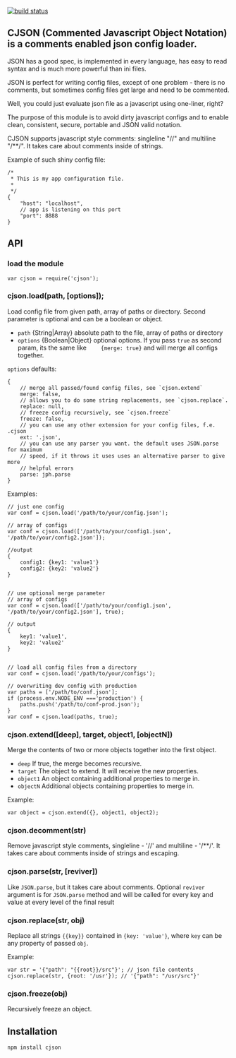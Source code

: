 [![build status](https://secure.travis-ci.org/kof/node-cjson.png)](http://travis-ci.org/kof/node-cjson)
## CJSON (Commented Javascript Object Notation) is a comments enabled json config loader.

JSON has a good spec, is implemented in every language, has easy to read syntax and is much more powerful than ini files.

JSON is perfect for writing config files, except of one problem - there is no comments, but sometimes config files get large and need to be commented.

Well, you could just evaluate json file as a javascript using one-liner, right?

The purpose of this module is to avoid dirty javascript configs and to enable clean, consistent, secure, portable and JSON valid notation.

CJSON supports javascript style comments: singleline "//" and  multiline "/**/". It takes care about comments inside of strings.

Example of such shiny config file:

	/*
	 * This is my app configuration file.
	 *
	 */
	{
		"host": "localhost",
		// app is listening on this port
		"port": 8888
	}


## API

### load the module
	var cjson = require('cjson');

### cjson.load(path, [options]);

Load config file from given path, array of paths or directory. Second parameter is optional and can be a boolean or object.

- `path` {String|Array} absolute path to the file, array of paths or directory
- `options` {Boolean|Object} optional options. If you pass `true` as second param, its the same like `    {merge: true}` and will merge all configs together.


`options` defaults:

	{
		// merge all passed/found config files, see `cjson.extend`
	    merge: false,
	    // allows you to do some string replacements, see `cjson.replace`.
	    replace: null,
	    // freeze config recursively, see `cjson.freeze`
	    freeze: false,
	    // you can use any other extension for your config files, f.e. .cjson
	    ext: '.json',
	    // you can use any parser you want. the default uses JSON.parse for maximum
	    // speed, if it throws it uses uses an alternative parser to give more
	    // helpful errors
	    parse: jph.parse
	}


Examples:

	// just one config
	var conf = cjson.load('/path/to/your/config.json');

	// array of configs
	var conf = cjson.load(['/path/to/your/config1.json', '/path/to/your/config2.json']);

	//output
	{
		config1: {key1: 'value1'}
		config2: {key2: 'value2'}
	}


	// use optional merge parameter
	// array of configs
	var conf = cjson.load(['/path/to/your/config1.json', '/path/to/your/config2.json'], true);

	// output
	{
		key1: 'value1',
		key2: 'value2'
	}


	// load all config files from a directory
	var conf = cjson.load('/path/to/your/configs');

	// overwriting dev config with production
	var paths = ['/path/to/conf.json'];
	if (process.env.NODE_ENV ==='production') {
		paths.push('/path/to/conf-prod.json');
	}
	var conf = cjson.load(paths, true);

### cjson.extend([deep], target, object1, [objectN])

Merge the contents of two or more objects together into the first object.

- `deep` If true, the merge becomes recursive.
- `target` The object to extend. It will receive the new properties.
- `object1` An object containing additional properties to merge in.
- `objectN` Additional objects containing properties to merge in.

Example:

	var object = cjson.extend({}, object1, object2);

### cjson.decomment(str)

Remove javascript style comments, singleline - '//' and multiline - '/**/'. It takes care
about comments inside of strings and escaping.

### cjson.parse(str, [reviver])

Like `JSON.parse`, but it takes care about comments. Optional `reviver` argument
is for `JSON.parse` method and will be called for every key and value at every level
of the final result

### cjson.replace(str, obj)

Replace all strings `{{key}}` contained in `{key: 'value'}`, where `key` can be any
property of passed `obj`.

Example:

	var str = '{"path": "{{root}}/src"}'; // json file contents
	cjson.replace(str, {root: '/usr'}); // '{"path": "/usr/src"}'

### cjson.freeze(obj)

Recursively freeze an object.


## Installation

	npm install cjson
